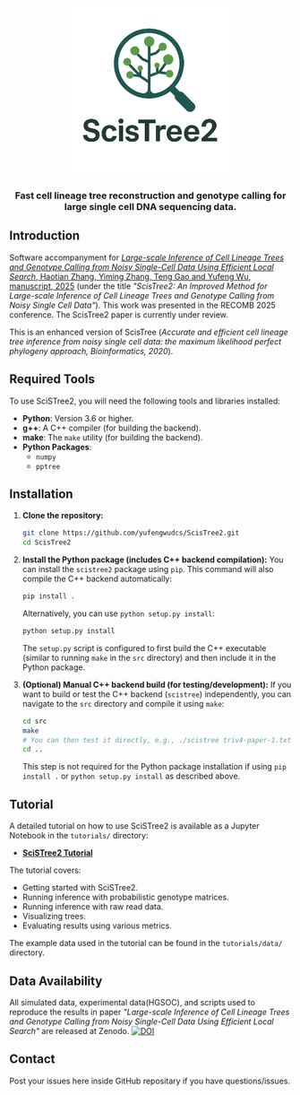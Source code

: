 <p align="center">
  <img src="img/logo.png" alt="SciSTree2 Logo" width="300">
</p>

<h3 align="center">Fast cell lineage tree reconstruction and genotype calling for large single cell DNA sequencing data.</h3>

## Introduction
Software accompanyment for [*Large-scale Inference of Cell Lineage Trees and Genotype Calling from Noisy Single-Cell Data Using Efficient Local Search*, Haotian Zhang, Yiming Zhang, Teng Gao and Yufeng Wu, manuscript, 2025](https://www.biorxiv.org/content/10.1101/2024.11.08.622704v1) (under the title *"ScisTree2: An Improved Method for Large-scale Inference of Cell Lineage Trees and Genotype Calling from Noisy Single Cell Data"*). This work was presented in the RECOMB 2025 conference. The ScisTree2 paper is currently under review.

This is an enhanced version of ScisTree (*Accurate and efficient cell lineage tree inference from noisy single cell data: the maximum likelihood perfect phylogeny approach, Bioinformatics, 2020*).

## Required Tools

To use SciSTree2, you will need the following tools and libraries installed:

*   **Python**: Version 3.6 or higher.
*   **g++**: A C++ compiler (for building the backend).
*   **make**: The `make` utility (for building the backend).
*   **Python Packages**:
    *   `numpy`
    *   `pptree`

## Installation

1.  **Clone the repository:**
    ```bash
    git clone https://github.com/yufengwudcs/ScisTree2.git
    cd ScisTree2
    ```

2.  **Install the Python package (includes C++ backend compilation):**
    You can install the `scistree2` package using `pip`. This command will also compile the C++ backend automatically:
    ```bash
    pip install .
    ```
    Alternatively, you can use `python setup.py install`:
    ```bash
    python setup.py install
    ```
    The `setup.py` script is configured to first build the C++ executable (similar to running `make` in the `src` directory) and then include it in the Python package.

3.  **(Optional) Manual C++ backend build (for testing/development):**
    If you want to build or test the C++ backend (`scistree`) independently, you can navigate to the `src` directory and compile it using `make`:
    ```bash
    cd src
    make
    # You can then test it directly, e.g., ./scistree triv4-paper-1.txt
    cd ..
    ```
    This step is not required for the Python package installation if using `pip install .` or `python setup.py install` as described above.

## Tutorial

A detailed tutorial on how to use SciSTree2 is available as a Jupyter Notebook in the `tutorials/` directory:

*   **[SciSTree2 Tutorial](tutorials/Scistree2_Tutorial.ipynb)**

The tutorial covers:
*   Getting started with SciSTree2.
*   Running inference with probabilistic genotype matrices.
*   Running inference with raw read data.
*   Visualizing trees.
*   Evaluating results using various metrics.

The example data used in the tutorial can be found in the `tutorials/data/` directory.

## Data Availability 

All simulated data, experimental data(HGSOC), and scripts used to reproduce the results in paper *"Large-scale Inference of Cell Lineage Trees and Genotype Calling from Noisy Single-Cell Data Using Efficient Local Search"* are released at Zenodo.
[![DOI](https://zenodo.org/badge/DOI/10.5281/zenodo.15620911.svg)](https://zenodo.org/records/15620911)

## Contact
Post your issues here inside GitHub repositary if you have questions/issues.
